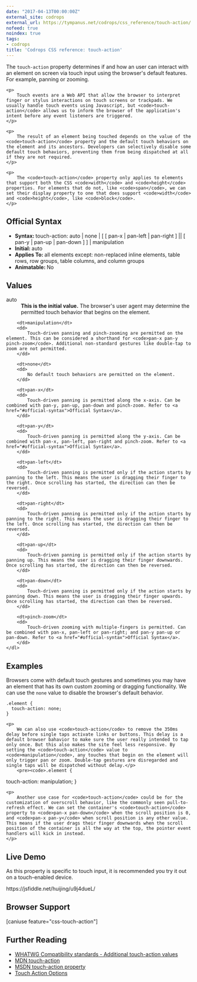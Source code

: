 ```yaml
---
date: "2017-04-13T00:00:00Z"
external_site: codrops
external_url: https://tympanus.net/codrops/css_reference/touch-action/
nofeed: true
noindex: true
tags:
- codrops
title: 'Codrops CSS reference: touch-action'
---
```

<div class="ct-cssref-description">
    <p>
        The <code>touch-action</code> property determines if and how an user can interact with an element on screen via touch input using the browser's default features. For example, panning or zooming.
    </p>

    <p>
        Touch events are a Web API that allow the browser to interpret finger or stylus interactions on touch screens or trackpads. We usually handle touch events using Javascript, but <code>touch-action</code> allows us to inform the browser of the application's intent before any event listeners are triggered.
    </p>

    <p>
        The result of an element being touched depends on the value of the <code>touch-action</code> property and the default touch behaviors on the element and its ancestors. Developers can selectively disable some default touch behaviors, preventing them from being dispatched at all if they are not required.
    </p>

    <p>
        The <code>touch-action</code> property only applies to elements that support both the CSS <code>width</code> and <code>height</code> properties. For elements that do not, like <code>span</code>, we can set their display property to one that does support <code>width</code> and <code>height</code>, like <code>block</code>.
    </p>
</div>

<div class="ct-cssref-info" id="official-syntax">
    <h2>Official Syntax</h2>
    <ul>
        <li>
           <strong>Syntax: </strong> touch-action: auto | none | [ [ pan-x | pan-left | pan-right ] || [ pan-y | pan-up | pan-down ] ] | manipulation
        </li>
        <li>
            <strong>Initial: </strong> auto
        </li>
        <li>
           <strong>Applies To: </strong> all elements except: non-replaced inline elements, table rows, row groups, table columns, and column groups
        </li>
        <li>
           <strong>Animatable: </strong> No
        </li>
    </ul>
</div>

<div class="ct-cssref-values">
    <h2>Values</h2>
    <dl>
        <dt>auto</dt>
        <dd>
            <strong>This is the initial value.</strong> The browser's user agent may determine the permitted touch behavior that begins on the element.
        </dd>

        <dt>manipulation</dt>
        <dd>
            Touch-driven panning and pinch-zooming are permitted on the element. This can be considered a shorthand for <code>pan-x pan-y pinch-zoom</code>. Additional non-standard gestures like double-tap to zoom are not permitted.
        </dd>

        <dt>none</dt>
        <dd>
            No default touch behaviors are permitted on the element.
        </dd>

        <dt>pan-x</dt>
        <dd>
            Touch-driven panning is permitted along the x-axis. Can be combined with pan-y, pan-up, pan-down and pinch-zoom. Refer to <a href="#official-syntax">Official Syntax</a>.
        </dd>

        <dt>pan-y</dt>
        <dd>
            Touch-driven panning is permitted along the y-axis. Can be combined with pan-x, pan-left, pan-right and pinch-zoom. Refer to <a href="#official-syntax">Official Syntax</a>.
        </dd>

        <dt>pan-left</dt>
        <dd>
            Touch-driven panning is permitted only if the action starts by panning to the left. This means the user is dragging their finger to the right. Once scrolling has started, the direction can then be reversed.
        </dd>

        <dt>pan-right</dt>
        <dd>
            Touch-driven panning is permitted only if the action starts by panning to the right. This means the user is dragging their finger to the left. Once scrolling has started, the direction can then be reversed.
        </dd>

        <dt>pan-up</dt>
        <dd>
            Touch-driven panning is permitted only if the action starts by panning up. This means the user is dragging their finger downwards. Once scrolling has started, the direction can then be reversed.
        </dd>

        <dt>pan-down</dt>
        <dd>
            Touch-driven panning is permitted only if the action starts by panning down. This means the user is dragging their finger upwards. Once scrolling has started, the direction can then be reversed.
        </dd>

        <dt>pinch-zoom</dt>
        <dd>
            Touch-driven zooming with multiple-fingers is permitted. Can be combined with pan-x, pan-left or pan-right; and pan-y pan-up or pan-down. Refer to <a href="#official-syntax">Official Syntax</a>.
        </dd>
    </dl>
</div>

<div class="ct-cssref-examples">
    <h2>Examples</h2>
    <p>
        Browsers come with default touch gestures and sometimes you may have an element that has its own custom zooming or dragging functionality. We can use the <code>none</code> value to disable the browser's default behavior.
    </p>
    <pre><code>.element {
  touch-action: none;
}</code></pre>

    <p>
        We can also use <code>touch-action</code> to remove the 350ms delay before single taps activate links or buttons. This delay is a default browser bahavior to make sure the user really intended to tap only once. But this also makes the site feel less responsive. By setting the <code>touch-action</code> value to <code>manipulation</code>, any touches that begin on the element will only trigger pan or zoom. Double-tap gestures are disregarded and single taps will be dispatched without delay.</p>
        <pre><code>.element {
  touch-action: manipulation;
}</code></pre>

    <p>
        Another use case for <code>touch-action</code> could be for the customization of overscroll behavior, like the commonly seen pull-to-refresh effect. We can set the container's <code>touch-action</code> property to <code>pan-x pan-down</code> when the scroll position is 0, and <code>pan-x pan-y</code> when scroll position is any other value. This means if the user drags their finger downwards when the scroll position of the container is all the way at the top, the pointer event handlers will kick in instead.
    </p>
</div>

<div class="ct-cssref-demo">
    <h2>Live Demo</h2>
    <p>
        As this property is specific to touch input, it is recommended you try it out on a touch-enabled device.
    </p>
    https://jsfiddle.net/huijing/u9j4dueL/
</div>

<div class="ct-cssref-support" id="browser-support">
    <h2>Browser Support</h2>
    [caniuse feature="css-touch-action"]
</div>

<div class="ct-cssref-further-reading">
    <h2>Further Reading</h2>
    <ul>
        <li>
           <a href="https://compat.spec.whatwg.org/#touch-action">WHATWG Compatibility standards - Additional touch-action values</a> 
        </li>
        <li>
           <a href="https://developer.mozilla.org/en-US/docs/Web/CSS/touch-action">MDN touch-action</a> 
        </li>
        <li>
           <a href="https://msdn.microsoft.com/en-us/library/windows/apps/hh767313.aspx">MSDN touch-action property</a> 
        </li>
        <li>
            <a href="https://developers.google.com/web/updates/2016/10/touch-action">Touch Action Options</a>
        </li>
    </ul>
</div>

